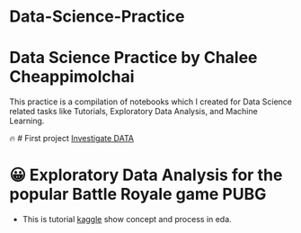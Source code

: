 # Data-Science-Practice
# Data Science Practice by Chalee Cheappimolchai

This practice is a compilation of notebooks which I created for Data Science related tasks like Tutorials, Exploratory Data Analysis, and Machine Learning.

🔥 # First project [Investigate DATA](https://github.com/chaleedata/Investigate-Gun-dataset) 


 # 😀 Exploratory Data Analysis for the popular Battle Royale game PUBG
- This is tutorial [kaggle](https://www.kaggle.com/chaleecheappimolchai/the-art-of-eda) show concept and process in eda.





